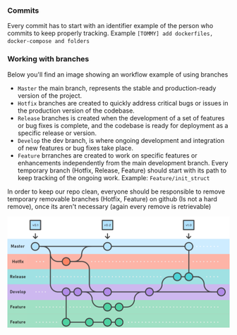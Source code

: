 
### Commits
Every commit has to start with an identifier example of the person who commits to keep properly tracking. Example `[TOMMY] add dockerfiles, docker-compose and folders`

### Working with branches

Below you'll find an image showing an  workflow example of using branches
- `Master` the main branch, represents the stable and production-ready version of the project.
- `Hotfix` branches are created to quickly address critical bugs or issues in the production version of the codebase.
- `Release` branches is created when the development of a set of features or bug fixes is complete, and the codebase is ready for deployment as a specific release or version.
- `Develop` the dev branch, is where ongoing development and integration of new features or bug fixes take place.
- `Feature` brranches are created to work on specific features or enhancements independently from the main development branch.
Every temporary branch (Hotfix, Release, Feature) should start with its path to keep tracking of the ongoing work. Example: `Feature/init_struct`

In order to keep our repo clean, everyone should be responsible to remove temporary removable branches (Hotfix, Feature) on github (Is not a hard remove), once its aren't necessary (again every remove is retrievable)

<img width="1919" alt="Working with branches" src="images/branch_struct.png">

